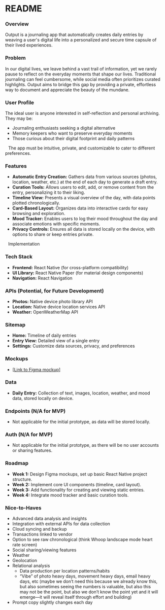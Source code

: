 # README

### Overview

Output is a journaling app that automatically creates daily entries by weaving a user's digital life into a personalized and secure time capsule of their lived experiences.

### Problem

In our digital lives, we leave behind a vast trail of information, yet we rarely pause to reflect on the everyday moments that shape our lives. Traditional journaling can feel cumbersome, while social media often prioritizes curated highlights. Output aims to bridge this gap by providing a private, effortless way to document and appreciate the beauty of the mundane.

### User Profile

The ideal user is anyone interested in self-reflection and personal archiving. They may be:

- Journaling enthusiasts seeking a digital alternative
- Memory keepers who want to preserve everyday moments
- Those curious about their digital footprint and daily patterns

⠀The app must be intuitive, private, and customizable to cater to different preferences.

### Features

- **Automatic Entry Creation:** Gathers data from various sources (photos, location, weather, etc.) at the end of each day to generate a draft entry.
- **Curation Tools:** Allows users to edit, add, or remove content from the entry, personalizing it to their liking.
- **Timeline View:** Presents a visual overview of the day, with data points plotted chronologically.
- **Card-Based Layout:** Organizes data into interactive cards for easy browsing and exploration.
- **Mood Tracker:** Enables users to log their mood throughout the day and associate emotions with specific moments.
- **Privacy Controls:** Ensures all data is stored locally on the device, with options to share or keep entries private.

⠀Implementation

### Tech Stack

- **Frontend:** React Native (for cross-platform compatibility)
- **UI Library:** React Native Paper (for material design components)
- **Navigation:** React Navigation

### APIs (Potential, for Future Development)

- **Photos:** Native device photo library API
- **Location:** Native device location services API
- **Weather:** OpenWeatherMap API

### Sitemap

- **Home:** Timeline of daily entries
- **Entry View:** Detailed view of a single entry
- **Settings:** Customize data sources, privacy, and preferences

### Mockups

- [\[Link to Figma mockup\]](https://www.figma.com/proto/6ZwyHB6SmR5IIusfF263Dv/Process?node-id=0-1&t=Ksuhms2sDzIC5d4l-1)

### Data

- **Daily Entry:** Collection of text, images, location, weather, and mood data, stored locally on device.

### Endpoints (N/A for MVP)

- Not applicable for the initial prototype, as data will be stored locally.

### Auth (N/A for MVP)

- Not applicable for the initial prototype, as there will be no user accounts or sharing features.

### Roadmap

- **Week 1:** Design Figma mockups, set up basic React Native project structure.
- **Week 2:** Implement core UI components (timeline, card layout).
- **Week 3:** Add functionality for creating and viewing static entries.
- **Week 4:** Integrate mood tracker and basic curation tools.

### Nice-to-Haves

- Advanced data analysis and insights
- Integration with external APIs for data collection
- Cloud syncing and backup
- Transactions linked to vendor
- Option to see raw chronological (think Whoop landscape mode heart rate screen)
- Social sharing/viewing features
- Weather
- Geolocation
- Relational analysis
  - Data production per location patterns/habits
  - “Vibe” of photo heavy days, movement heavy days, email heavy days, etc (maybe we don’t need this because we already know this, but also sometimes seeing the numbers is valuable, but also this may not be the point, but also we don’t know the point yet and it will emerge—it will reveal itself through effort and building)
- Prompt copy slightly changes each day

